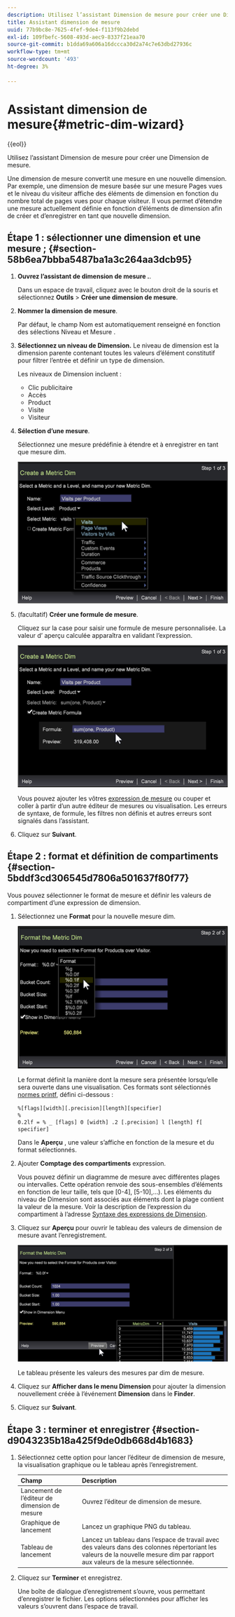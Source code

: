 ```yaml
---
description: Utilisez l’assistant Dimension de mesure pour créer une Dimension de mesure.
title: Assistant dimension de mesure
uuid: 77b9bc8e-7625-4fef-9de4-f113f9b2debd
exl-id: 109fbefc-5608-493d-aec9-8337f21eaa70
source-git-commit: b1dda69a606a16dccca30d2a74c7e63dbd27936c
workflow-type: tm+mt
source-wordcount: '493'
ht-degree: 3%

---
```


# Assistant dimension de mesure{#metric-dim-wizard}

{{eol}}

Utilisez l’assistant Dimension de mesure pour créer une Dimension de mesure.

Une dimension de mesure convertit une mesure en une nouvelle dimension. Par exemple, une dimension de mesure basée sur une mesure Pages vues et le niveau du visiteur affiche des éléments de dimension en fonction du nombre total de pages vues pour chaque visiteur. Il vous permet d’étendre une mesure actuellement définie en fonction d’éléments de dimension afin de créer et d’enregistrer en tant que nouvelle dimension.

## Étape 1 : sélectionner une dimension et une mesure ; {#section-58b6ea7bbba5487ba1a3c264aa3dcb95}

1. **Ouvrez l’assistant de dimension de mesure .**.

   Dans un espace de travail, cliquez avec le bouton droit de la souris et sélectionnez **Outils** > **Créer une dimension de mesure**.

1. **Nommer la dimension de mesure**.

   Par défaut, le champ Nom est automatiquement renseigné en fonction des sélections Niveau et Mesure .

1. **Sélectionnez un niveau de Dimension.** Le niveau de dimension est la dimension parente contenant toutes les valeurs d’élément constitutif pour filtrer l’entrée et définir un type de dimension.

   Les niveaux de Dimension incluent :

   * Clic publicitaire
   * Accès
   * Product
   * Visite
   * Visiteur

1. **Sélection d’une mesure**.

   Sélectionnez une mesure prédéfinie à étendre et à enregistrer en tant que mesure dim.

   ![](assets/6_4_workstation_metricdim_metric.png)

1. (facultatif) **Créer une formule de mesure**.

   Cliquez sur la case pour saisir une formule de mesure personnalisée. La valeur d’ aperçu calculée apparaîtra en validant l’expression.

   ![](assets/6_4_workstation_metricdim_create_metric.png)

   Vous pouvez ajouter les vôtres [expression de mesure](https://experienceleague.adobe.com/docs/data-workbench/using/client/qry-lang-syntx/c-syntx-mtrc-exp.html) ou couper et coller à partir d’un autre éditeur de mesures ou visualisation. Les erreurs de syntaxe, de formule, les filtres non définis et autres erreurs sont signalés dans l’assistant.

1. Cliquez sur **Suivant**.

## Étape 2 : format et définition de compartiments {#section-5bddf3cd306545d7806a501637f80f77}

Vous pouvez sélectionner le format de mesure et définir les valeurs de compartiment d’une expression de dimension.

1. Sélectionnez une **Format** pour la nouvelle mesure dim.

   ![](assets/6_4_workstation_metricdim_format_metric.png)

   Le format définit la manière dont la mesure sera présentée lorsqu’elle sera ouverte dans une visualisation. Ces formats sont sélectionnés [normes printf](https://www.cplusplus.com/reference/cstdio/printf/), défini ci-dessous :

   ```
   %[flags][width][.precision][length][specifier]
   %
   0.2lf = % _ [flags] 0 [width] .2 [.precision] l [length] f[ specifier]
   ```

   Dans le **Aperçu** , une valeur s’affiche en fonction de la mesure et du format sélectionnés.

1. Ajouter **Comptage des compartiments** expression.

   Vous pouvez définir un diagramme de mesure avec différentes plages ou intervalles. Cette opération renvoie des sous-ensembles d’éléments en fonction de leur taille, tels que [0-4], [5-10],...). Les éléments du niveau de Dimension sont associés aux éléments dont la plage contient la valeur de la mesure. Voir la description de l’expression du compartiment à l’adresse [Syntaxe des expressions de Dimension](https://experienceleague.adobe.com/docs/data-workbench/using/client/qry-lang-syntx/c-syntx-dim-exp.html).

1. Cliquez sur **Aperçu** pour ouvrir le tableau des valeurs de dimension de mesure avant l’enregistrement.

   ![](assets/6_4_workstation_metricdim_preview.png)

   Le tableau présente les valeurs des mesures par dim de mesure.

1. Cliquez sur **Afficher dans le menu Dimension** pour ajouter la dimension nouvellement créée à l’événement **Dimension** dans le **Finder**.
1. Cliquez sur **Suivant**.

## Étape 3 : terminer et enregistrer {#section-d9043235b18a425f9de0db668d4b1683}

1. Sélectionnez cette option pour lancer l’éditeur de dimension de mesure, la visualisation graphique ou le tableau après l’enregistrement.

   | Champ | Description |
   |---|---|
   | Lancement de l’éditeur de dimension de mesure | Ouvrez l’éditeur de dimension de mesure. |
   | Graphique de lancement | Lancez un graphique PNG du tableau. |
   | Tableau de lancement | Lancez un tableau dans l’espace de travail avec des valeurs dans des colonnes répertoriant les valeurs de la nouvelle mesure dim par rapport aux valeurs de la mesure sélectionnée. |

1. Cliquez sur **Terminer** et enregistrez.

   Une boîte de dialogue d’enregistrement s’ouvre, vous permettant d’enregistrer le fichier. Les options sélectionnées pour afficher les valeurs s’ouvrent dans l’espace de travail.
